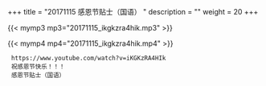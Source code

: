 +++
title = "20171115  感恩节贴士（国语） "
description = ""
weight = 20
+++

{{< mymp3 mp3="20171115_ikgkzra4hik.mp3" >}}

{{< mymp4 mp4="20171115_ikgkzra4hik.mp4" >}}

     https://www.youtube.com/watch?v=iKGKzRA4HIk 
     祝感恩节快乐！！！ 
     感恩节贴士（国语） 
